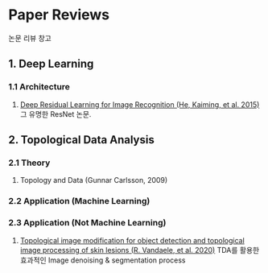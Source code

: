 # Paper Reviews

논문 리뷰 창고

## 1. Deep Learning

### 1.1 Architecture

1. [Deep Residual Learning for Image Recognition (He, Kaiming, et al. 2015)](https://github.com/SHlee-TDA/MyPaperReviews/tree/main/Deep_Residual_Learning_for_Image_Recognition)
    그 유명한 ResNet 논문.



## 2. Topological Data Analysis

### 2.1 Theory

1. Topology and Data (Gunnar Carlsson, 2009)

### 2.2 Application (Machine Learning)

### 2.3 Application (Not Machine Learning)

1. [Topological image modification for object detection and topological image processing of skin lesions (R. Vandaele, et al. 2020)](https://github.com/SHlee-TDA/Paper-Reviews/tree/main/Topological_image_modification)
    TDA를 활용한 효과적인 Image denoising & segmentation process
